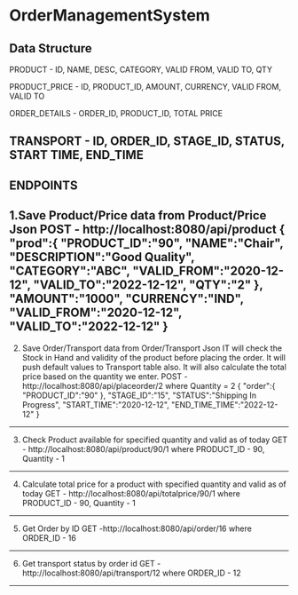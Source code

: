 # OrderManagementSystem
Data Structure
-----------------------------------------------------------------------------
PRODUCT	- ID, NAME, DESC, CATEGORY, VALID FROM, VALID TO, QTY

PRODUCT_PRICE - ID, PRODUCT_ID, AMOUNT, CURRENCY, VALID FROM, VALID TO

ORDER_DETAILS - ORDER_ID, PRODUCT_ID, TOTAL PRICE

TRANSPORT - ID, ORDER_ID, STAGE_ID, STATUS, START TIME, END_TIME
------------------------------------------------------------------------------

ENDPOINTS
-----------------------------------------------------------------
1.Save Product/Price data from Product/Price Json
POST - http://localhost:8080/api/product
{
"prod":{
"PRODUCT_ID":"90",
"NAME":"Chair",
"DESCRIPTION":"Good Quality",
"CATEGORY":"ABC",
"VALID_FROM":"2020-12-12",
"VALID_TO":"2022-12-12",
"QTY":"2"
	},
"AMOUNT":"1000",
"CURRENCY":"IND",
"VALID_FROM":"2020-12-12",
"VALID_TO":"2022-12-12"	
}
-----------------------------------------------------------------

2. Save Order/Transport data from Order/Transport Json
IT will check the Stock in Hand and validity of the product before placing the order. It will push default 
values to Transport table also. It will also calculate the total price based on the quantity we enter.
POST - http://localhost:8080/api/placeorder/2 where  Quantity = 2
{
"order":{
"PRODUCT_ID":"90"
},
"STAGE_ID":"15",
"STATUS":"Shipping In Progress",
"START_TIME":"2020-12-12",
"END_TIME_TIME":"2022-12-12"
}
-----------------------------------------------------------------

3. Check Product available for specified quantity and valid as of today
GET - http://localhost:8080/api/product/90/1 where PRODUCT_ID - 90, Quantity - 1
-----------------------------------------------------------------
4. Calculate total price for a product with specified quantity and valid as of today
GET - http://localhost:8080/api/totalprice/90/1 where PRODUCT_ID - 90, Quantity - 1
-----------------------------------------------------------------
5. Get Order by ID
GET -http://localhost:8080/api/order/16 where ORDER_ID - 16
-----------------------------------------------------------------
6. Get transport status by order id
GET - http://localhost:8080/api/transport/12 where ORDER_ID - 12
-----------------------------------------------------------------
